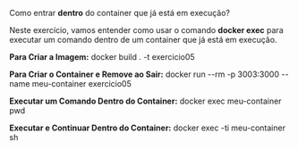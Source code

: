 Como entrar **dentro** do container que já está em execução?

Neste exercício, vamos entender como usar o comando **docker exec** para executar um comando dentro de um container que já está em execução.

**Para Criar a Imagem:** docker build . -t exercicio05

**Para Criar o Container e Remove ao Sair:** docker run --rm -p 3003:3000 --name meu-container exercicio05

**Executar um Comando Dentro do Container:** docker exec meu-container pwd

**Executar e Continuar Dentro do Container:** docker exec -ti meu-container sh